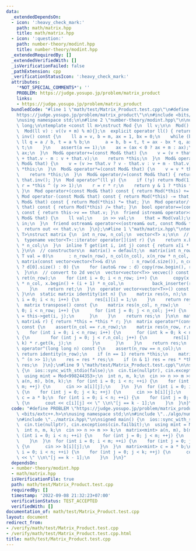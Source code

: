 ```yaml
---
data:
  _extendedDependsOn:
  - icon: ':heavy_check_mark:'
    path: math/matrix.hpp
    title: math/matrix.hpp
  - icon: ':question:'
    path: number-theory/modint.hpp
    title: number-theory/modint.hpp
  _extendedRequiredBy: []
  _extendedVerifiedWith: []
  _isVerificationFailed: false
  _pathExtension: cpp
  _verificationStatusIcon: ':heavy_check_mark:'
  attributes:
    '*NOT_SPECIAL_COMMENTS*': ''
    PROBLEM: https://judge.yosupo.jp/problem/matrix_product
    links:
    - https://judge.yosupo.jp/problem/matrix_product
  bundledCode: "#line 1 \"math/test/Matrix_Product.test.cpp\"\n#define PROBLEM \"\
    https://judge.yosupo.jp/problem/matrix_product\"\n\n#include <bits/extc++.h>\n\
    \nusing namespace std;\n\n#line 2 \"number-theory/modint.hpp\"\n\nusing ll = long\
    \ long;\n\ntemplate <const ll m>\nstruct Mod {\n  ll v;\n\n  Mod() : v(0){};\n\
    \  Mod(ll v) : v((v + m) % m){};\n  explicit operator ll() { return v; }\n  Mod\
    \ inv() const {\n    ll a = v, b = m, ax = 1, bx = 0;\n    while (b) {\n     \
    \ ll q = a / b, t = a % b;\n      a = b, b = t, t = ax - bx * q, ax = bx, bx =\
    \ t;\n    }\n    assert(a == 1);\n    ax = (ax < 0 ? ax + m : ax);\n    return\
    \ ax;\n  }\n  Mod& operator+=(const Mod& that) {\n    v = (v + that.v >= m ? v\
    \ + that.v - m : v + that.v);\n    return *this;\n  }\n  Mod& operator-=(const\
    \ Mod& that) {\n    v = (v >= that.v ? v - that.v : v + m - that.v);\n    return\
    \ *this;\n  }\n  Mod& operator*=(const Mod& that) {\n    v = v * that.v % m;\n\
    \    return *this;\n  }\n  Mod& operator/=(const Mod& that) { return (*this) *=\
    \ that.inv(); }\n  Mod operator^(ll y) {\n    if (!y) return Mod(1);\n    Mod\
    \ r = *this ^ (y >> 1);\n    r = r * r;\n    return y & 1 ? *this * r : r;\n \
    \ }\n  Mod operator+(const Mod& that) const { return Mod(*this) += that; }\n \
    \ Mod operator-(const Mod& that) const { return Mod(*this) -= that; }\n  Mod operator*(const\
    \ Mod& that) const { return Mod(*this) *= that; }\n  Mod operator/(const Mod&\
    \ that) const { return Mod(*this) /= that; }\n  bool operator==(const Mod& that)\
    \ const { return this->v == that.v; }\n  friend istream& operator>>(istream& in,\
    \ Mod& that) {\n    ll val;\n    in >> val;\n    that = Mod(val);\n    return\
    \ in;\n  }\n  friend ostream& operator<<(ostream& out, const Mod& that) {\n  \
    \  return out << that.v;\n  }\n};\n#line 1 \"math/matrix.hpp\"\ntemplate <typename\
    \ T>\nstruct matrix {\n  int n_row, n_col;\n  vector<T> x;\n\n  // accessors\n\
    \  typename vector<T>::iterator operator[](int r) {\n    return x.begin() + r\
    \ * n_col;\n  }\n  inline T get(int i, int j) const { return x[i * n_col + j];\
    \ }\n\n  // constructors\n  matrix() = default;\n  matrix(int n_row, int n_col,\
    \ T val = 0)\n      : n_row(n_row), n_col(n_col), x(n_row * n_col, val) {}\n \
    \ matrix(const vector<vector<T>>& d)\n      : n_row(d.size()), n_col(d.size()\
    \ ? d[0].size() : 0) {\n    for (auto& row : d) copy(row.begin(), row.end(), back_inserter(x));\n\
    \  }\n\n  // convert to 2d vec\n  vector<vector<T>> vecvec() const {\n    vector<vector<T>>\
    \ ret(n_row);\n    for (int i = 0; i < n_row; i++) {\n      copy(x.begin() + i\
    \ * n_col, x.begin() + (i + 1) * n_col,\n           back_inserter(ret[i]));\n\
    \    }\n    return ret;\n  }\n  operator vector<vector<T>>() const { return vecvec();\
    \ }\n\n  static matrix identity(int n) {\n    matrix res(n, n);\n    for (int\
    \ i = 0; i < n; i++) {\n      res[i][i] = 1;\n    }\n    return res;\n  }\n\n\
    \  matrix transpose() const {\n    matrix res(n_col, n_row);\n    for (int i =\
    \ 0; i < n_row; i++) {\n      for (int j = 0; j < n_col; j++) {\n        res[j][i]\
    \ = this->get(i, j);\n      }\n    }\n    return res;\n  }\n\n  matrix& operator*=(const\
    \ matrix& r) { return *this = *this * r; }\n  matrix operator*(const matrix& r)\
    \ const {\n    assert(n_col == r.n_row);\n    matrix res(n_row, r.n_col);\n\n\
    \    for (int i = 0; i < n_row; i++) {\n      for (int k = 0; k < n_col; k++)\
    \ {\n        for (int j = 0; j < r.n_col; j++) {\n          res[i][j] += this->get(i,\
    \ k) * r.get(k, j);\n        }\n      }\n    }\n    return res;\n  }\n\n  matrix\
    \ operator^(long long n) const {\n    assert(n_row == n_col);\n    if (n == 0)\
    \ return identity(n_row);\n    if (n == 1) return *this;\n    matrix res = *this\
    \ ^ (n >> 1);\n    res = res * res;\n    if (n & 1) res = res * *this;\n    return\
    \ res;\n  }\n};\n#line 9 \"math/test/Matrix_Product.test.cpp\"\n\nsigned main()\
    \ {\n  ios::sync_with_stdio(false);\n  cin.tie(nullptr), cin.exceptions(cin.failbit);\n\
    \  using mint = Mod<998244353>;\n  int n, m, k;\n  cin >> n >> m >> k;\n  matrix<mint>\
    \ a(n, m), b(m, k);\n  for (int i = 0; i < n; ++i) {\n    for (int j = 0; j <\
    \ m; ++j) {\n      cin >> a[i][j];\n    }\n  }\n  for (int i = 0; i < m; ++i)\
    \ {\n    for (int j = 0; j < k; ++j) {\n      cin >> b[i][j];\n    }\n  }\n  matrix<mint>\
    \ c = a * b;\n  for (int i = 0; i < n; ++i) {\n    for (int j = 0; j < k; ++j)\
    \ {\n      cout << c[i][j] << \" \\n\"[j == k - 1];\n    }\n  }\n}\n"
  code: "#define PROBLEM \"https://judge.yosupo.jp/problem/matrix_product\"\n\n#include\
    \ <bits/extc++.h>\n\nusing namespace std;\n\n#include \"../algo/number-theory/modint.hpp\"\
    \n#include \"../matrix.hpp\"\n\nsigned main() {\n  ios::sync_with_stdio(false);\n\
    \  cin.tie(nullptr), cin.exceptions(cin.failbit);\n  using mint = Mod<998244353>;\n\
    \  int n, m, k;\n  cin >> n >> m >> k;\n  matrix<mint> a(n, m), b(m, k);\n  for\
    \ (int i = 0; i < n; ++i) {\n    for (int j = 0; j < m; ++j) {\n      cin >> a[i][j];\n\
    \    }\n  }\n  for (int i = 0; i < m; ++i) {\n    for (int j = 0; j < k; ++j)\
    \ {\n      cin >> b[i][j];\n    }\n  }\n  matrix<mint> c = a * b;\n  for (int\
    \ i = 0; i < n; ++i) {\n    for (int j = 0; j < k; ++j) {\n      cout << c[i][j]\
    \ << \" \\n\"[j == k - 1];\n    }\n  }\n}"
  dependsOn:
  - number-theory/modint.hpp
  - math/matrix.hpp
  isVerificationFile: true
  path: math/test/Matrix_Product.test.cpp
  requiredBy: []
  timestamp: '2022-09-08 21:32:23+07:00'
  verificationStatus: TEST_ACCEPTED
  verifiedWith: []
documentation_of: math/test/Matrix_Product.test.cpp
layout: document
redirect_from:
- /verify/math/test/Matrix_Product.test.cpp
- /verify/math/test/Matrix_Product.test.cpp.html
title: math/test/Matrix_Product.test.cpp
---
```


